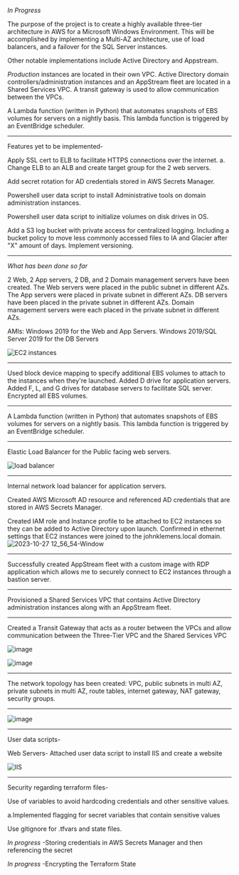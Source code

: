 *In Progress*

The purpose of the project is to create a highly available three-tier architecture in AWS for a Microsoft Windows Environment. This will be accomplished by implementing a Multi-AZ architecture, use of load balancers, and a failover for the SQL Server instances. 

Other notable implementations include Active Directory and Appstream.

*Production* instances are located in their own VPC. Active Directory domain controllers/administration instances and an AppStream fleet are located in a Shared Services VPC. A transit gateway is used to allow communication between the VPCs. 

A Lambda function (written in Python) that automates snapshots of EBS volumes for servers on a nightly basis. This lambda function is triggered by an EventBridge scheduler. 

-------------------------------------------------------------------------------------

Features yet to be implemented-


Apply SSL cert to ELB to facilitate HTTPS connections over the internet. 
    a. Change ELB to an ALB and create target group for the 2 web servers.



Add secret rotation for AD credentials stored in AWS Secrets Manager.



Powershell user data script to install Administrative tools on domain administration instances.


Powershell user data script to initialize volumes on disk drives in OS. 



Add a S3 log bucket with private access for centralized logging. Including a bucket policy to move less commonly accessed files to IA and Glacier after "X" amount of days. Implement versioning.


----------------------------------------------------------------------------


*What has been done so far*

2 Web, 2 App servers, 2 DB, and 2 Domain management servers have been created. The Web servers were placed in the public subnet in different AZs. The App servers were placed in private subnet in different AZs. DB servers have been placed in the private subnet in different AZs. Domain management servers were each placed in the private subnet in different AZs.

AMIs: Windows 2019 for the Web and App Servers. Windows 2019/SQL Server 2019 for the DB Servers

![EC2 instances](https://github.com/jklemens90/Terraform/assets/95970840/28cd2568-543c-4e58-a59c-de640a45d359)

--------------------------------------------------

Used block device mapping to specify additional EBS volumes to attach to the instances when they're launched. Added D drive for application servers. Added F, L, and G drives for database servers to facilitate SQL server. Encrypted all EBS volumes.  
 
-----------------------------------------------

A Lambda function (written in Python) that automates snapshots of EBS volumes for servers on a nightly basis. This lambda function is triggered by an EventBridge scheduler. 

---------------------------------------------



Elastic Load Balancer for the Public facing web servers. 

![load balancer](https://github.com/jklemens90/Terraform/assets/95970840/7f65ac19-497d-4977-9e92-6d8c0e29e5a6)

--------------------------

Internal network load balancer for application servers.


Created AWS Microsoft AD resource and referenced AD credentials that are stored in AWS Secrets Manager.


Created IAM role and Instance profile to be attached to EC2 instances so they can be added to Active Directory upon launch. Confirmed in ethernet settings that EC2 instances were joined to the johnklemens.local domain. 
![2023-10-27 12_56_54-Window](https://github.com/jklemens90/Terraform/assets/95970840/757bd496-4068-4e9e-903a-bbb9b35eea85)


-----------------

Successfully created AppStream fleet with a custom image with RDP application which allows me to securely connect to EC2 instances through a bastion server.




-------------------
Provisioned a Shared Services VPC that contains Active Directory administration instances along with an AppStream fleet. 

-----------------------------------
Created a Transit Gateway that acts as a router between the VPCs and allow communication between the Three-Tier VPC
and the Shared Services VPC 

![image](https://github.com/jklemens90/Terraform/assets/95970840/a5591a34-57e0-495c-925b-91f2bc98d97d)

![image](https://github.com/jklemens90/Terraform/assets/95970840/55c1e3ca-6f51-4738-aa0d-de85d965ebe8)



-------------------------------

The network topology has been created: VPC, public subnets in multi AZ, private subnets in multi AZ, route tables, internet gateway, NAT gateway, security groups. 

-----------------------------


![image](https://github.com/jklemens90/Terraform/assets/95970840/b3162c21-7815-4951-823b-fab6b570562a)

----------------------------------------------
User data scripts-

Web Servers- Attached  user data script to install IIS and create a website

![IIS](https://github.com/jklemens90/Terraform/assets/95970840/34287bd4-83fe-4988-ad2a-5ede58b1784c)

-----------------------------------------------

Security regarding terraform files-

Use of variables to avoid hardcoding credentials and other sensitive values.

a.Implemented flagging for secret variables that contain sensitive values

Use gitignore for .tfvars and state files.

*In progress* -Storing credentials in AWS Secrets Manager and then referencing the secret

*In progress* -Encrypting the Terraform State




